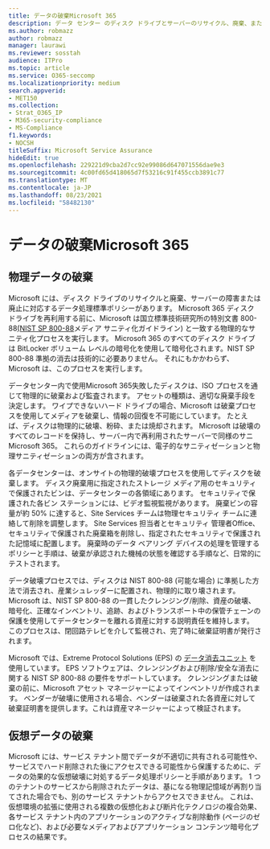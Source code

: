 ```yaml
---
title: データの破棄Microsoft 365
description: データ センター のディスク ドライブとサーバーのリサイクル、廃棄、またはMicrosoft 365に関する Microsoft ポリシーの概要。
ms.author: robmazz
author: robmazz
manager: laurawi
ms.reviewer: sosstah
audience: ITPro
ms.topic: article
ms.service: O365-seccomp
ms.localizationpriority: medium
search.appverid:
- MET150
ms.collection:
- Strat_O365_IP
- M365-security-compliance
- MS-Compliance
f1.keywords:
- NOCSH
titleSuffix: Microsoft Service Assurance
hideEdit: true
ms.openlocfilehash: 229221d9cba2d7cc92e99086d647071556dae9e3
ms.sourcegitcommit: 4c00fd65d418065d7f53216c91f455ccb3891c77
ms.translationtype: MT
ms.contentlocale: ja-JP
ms.lasthandoff: 08/23/2021
ms.locfileid: "58482130"
---
```

# <a name="data-destruction-in-microsoft-365"></a>データの破棄Microsoft 365

## <a name="physical-data-destruction"></a>物理データの破棄

Microsoft には、ディスク ドライブのリサイクルと廃棄、サーバーの障害または廃止に対応するデータ処理標準ポリシーがあります。 Microsoft 365 ディスク ドライブを再利用する前に、Microsoft は国立標準技術研究所の特別文書 800-88[(NIST SP 800-88](https://nvlpubs.nist.gov/nistpubs/SpecialPublications/NIST.SP.800-88r1.pdf)メディア サニティ化ガイドライン) と一致する物理的なサニティ化プロセスを実行します。 Microsoft 365 のすべてのディスク ドライブは BitLocker ボリューム レベルの暗号化を使用して暗号化されます。NIST SP 800-88 準拠の消去は技術的に必要ありません。 それにもかかわらず、Microsoft は、このプロセスを実行します。

データセンター内で使用Microsoft 365失敗したディスクは、ISO プロセスを通じて物理的に破棄および監査されます。 アセットの種類は、適切な廃棄手段を決定します。 ワイプできないハード ドライブの場合、Microsoft は破棄プロセスを使用してメディアを破棄し、情報の回復を不可能にしています。 たとえば、ディスクは物理的に破壊、粉砕、または焼却されます。 Microsoft は破壊のすべてのレコードを保持し、サーバー内で再利用されたサーバーで同様のサニMicrosoft 365。 これらのガイドラインには、電子的なサニティゼーションと物理サニティゼーションの両方が含されます。

各データセンターは、オンサイトの物理的破壊プロセスを使用してディスクを破棄します。 ディスク廃棄用に指定されたストレージ メディア用のセキュリティで保護されたビンは、データセンターの各領域にあります。 セキュリティで保護された各ビン ステーションには、ビデオ監視監視があります。 廃棄ビンの容量が約 50% に達すると、Site Services チームは物理セキュリティ チームに連絡して削除を調整します。 Site Services 担当者とセキュリティ 管理者Office、セキュリティで保護された廃棄箱を削除し、指定されたセキュリティで保護された記憶域に配置します。 廃棄時のデータ ベアリング デバイスの処理を管理するポリシーと手順は、破棄が承認された機械の状態を確認する手順など、日常的にテストされます。

データ破壊プロセスでは、ディスクは NIST 800-88 (可能な場合) に準拠した方法で消去され、産業シュレッダーに配置され、物理的に取り壊されます。 Microsoft は、NIST SP 800-88 の一貫したクレンジング/削除、資産の破壊、暗号化、正確なインベントリ、追跡、およびトランスポート中の保管チェーンの保護を使用してデータセンターを離れる資産に対する説明責任を維持します。 このプロセスは、閉回路テレビを介して監視され、完了時に破棄証明書が発行されます。

Microsoft では、Extreme Protocol Solutions (EPS) の [データ消去ユニット](https://www.enterprisedataerasure.com/) を使用しています。 EPS ソフトウェアは、クレンジングおよび削除/安全な消去に関する NIST SP 800-88 の要件をサポートしています。 クレンジングまたは破棄の前に、Microsoft アセット マネージャーによってインベントリが作成されます。 ベンダーが破壊に使用される場合、ベンダーは破棄された各資産に対して破棄証明書を提供します。これは資産マネージャーによって検証されます。

## <a name="virtual-data-destruction"></a>仮想データの破棄

Microsoft には、サービス テナント間でデータが不適切に共有される可能性や、サービスでハード削除された後にアクセスできる可能性から保護するために、データの効果的な仮想破壊に対処するデータ処理ポリシーと手順があります。 1 つのテナントのサービスから削除されたデータは、基になる物理記憶域が再割り当てされた場合でも、別のサービス テナントからアクセスできません。 これは、仮想環境の拡張に使用される複数の仮想化および断片化テクノロジの複合効果、各サービス テナント内のアプリケーションのアクティブな削除動作 (ページのゼロ化[](/office365/securitycompliance/office-365-exchange-online-data-deletion#page-zeroing)など)、および必要なメディアおよびアプリケーション コンテンツ暗号化プロセスの結果です。
